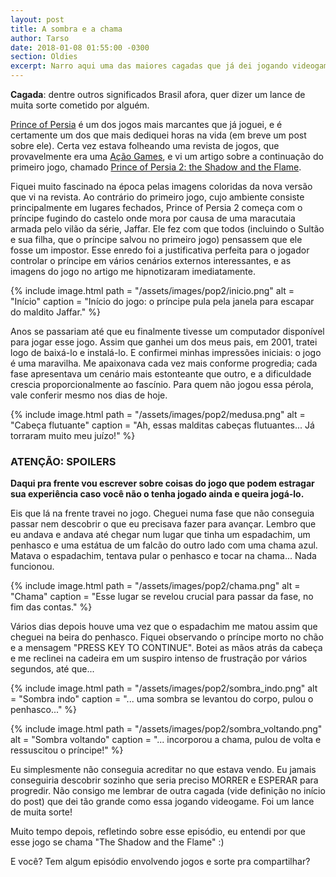```yaml
---
layout: post
title: A sombra e a chama
author: Tarso
date: 2018-01-08 01:55:00 -0300
section: Oldies
excerpt: Narro aqui uma das maiores cagadas que já dei jogando videogame.
---
```


**Cagada**: dentre outros significados Brasil afora, quer dizer um lance de muita sorte cometido por alguém.

[Prince of Persia](https://pt.wikipedia.org/wiki/Prince_of_Persia_(jogo_eletr%C3%B4nico_de_1989)) é um dos jogos mais marcantes que já joguei, e é certamente um dos que mais dediquei horas na vida (em breve um post sobre ele). Certa vez estava folheando uma revista de jogos, que provavelmente era uma [Ação Games](https://pt.wikipedia.org/wiki/A%C3%A7%C3%A3o_Games), e vi um artigo sobre a continuação do primeiro jogo, chamado [Prince of Persia 2: the Shadow and the Flame](https://pt.wikipedia.org/wiki/Prince_of_Persia_2:_The_Shadow_and_the_Flame).

Fiquei muito fascinado na época pelas imagens coloridas da nova versão que vi na revista. Ao contrário do primeiro jogo, cujo ambiente consiste principalmente em lugares fechados, Prince of Persia 2 começa com o príncipe fugindo do castelo onde mora por causa de uma maracutaia armada pelo vilão da série, Jaffar. Ele fez com que todos (incluindo o Sultão e sua filha, que o príncipe salvou no primeiro jogo) pensassem que ele fosse um impostor. Esse enredo foi a justificativa perfeita para o jogador controlar o príncipe em vários cenários externos interessantes, e as imagens do jogo no artigo me hipnotizaram imediatamente.

{%
  include image.html
  path = "/assets/images/pop2/inicio.png"
  alt = "Início"
  caption = "Início do jogo: o príncipe pula pela janela para escapar do maldito Jaffar."
%}

Anos se passariam até que eu finalmente tivesse um computador disponível para jogar esse jogo. Assim que ganhei um dos meus pais, em 2001, tratei logo de baixá-lo e instalá-lo. E confirmei minhas impressões iniciais: o jogo é uma maravilha. Me apaixonava cada vez mais conforme progredia; cada fase apresentava um cenário mais estonteante que outro, e a dificuldade crescia proporcionalmente ao fascínio. Para quem não jogou essa pérola, vale conferir mesmo nos dias de hoje.

{%
  include image.html
  path = "/assets/images/pop2/medusa.png"
  alt = "Cabeça flutuante"
  caption = "Ah, essas malditas cabeças flutuantes... Já torraram muito meu juízo!"
%}

### ATENÇÃO: SPOILERS

**Daqui pra frente vou escrever sobre coisas do jogo que podem estragar sua experiência caso você não o tenha jogado ainda e queira jogá-lo.**

Eis que lá na frente travei no jogo. Cheguei numa fase que não conseguia passar nem descobrir o que eu precisava fazer para avançar. Lembro que eu andava e andava até chegar num lugar que tinha um espadachim, um penhasco e uma estátua de um falcão do outro lado com uma chama azul. Matava o espadachim, tentava pular o penhasco e tocar na chama... Nada funcionou.

{%
  include image.html
  path = "/assets/images/pop2/chama.png"
  alt = "Chama"
  caption = "Esse lugar se revelou crucial para passar da fase, no fim das contas."
%}

Vários dias depois houve uma vez que o espadachim me matou assim que cheguei na beira do penhasco. Fiquei observando o príncipe morto no chão e a mensagem "PRESS KEY TO CONTINUE". Botei as mãos atrás da cabeça e me reclinei na cadeira em um suspiro intenso de frustração por vários segundos, até que...

{%
  include image.html
  path = "/assets/images/pop2/sombra_indo.png"
  alt = "Sombra indo"
  caption = "... uma sombra se levantou do corpo, pulou o penhasco..."
%}

{%
  include image.html
  path = "/assets/images/pop2/sombra_voltando.png"
  alt = "Sombra voltando"
  caption = "... incorporou a chama, pulou de volta e ressuscitou o príncipe!"
%}

Eu simplesmente não conseguia acreditar no que estava vendo. Eu jamais conseguiria descobrir sozinho que seria preciso MORRER e ESPERAR para progredir. Não consigo me lembrar de outra cagada (vide definição no início do post) que dei tão grande como essa jogando videogame. Foi um lance de muita sorte!

Muito tempo depois, refletindo sobre esse episódio, eu entendi por que esse jogo se chama "The Shadow and the Flame" :)

E você? Tem algum episódio envolvendo jogos e sorte pra compartilhar?
